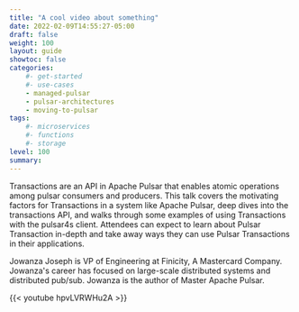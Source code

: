 ```yaml
---
title: "A cool video about something"
date: 2022-02-09T14:55:27-05:00
draft: false
weight: 100
layout: guide
showtoc: false
categories:
    #- get-started
    #- use-cases
    - managed-pulsar
    - pulsar-architectures
    - moving-to-pulsar
tags:
    #- microservices
    #- functions
    #- storage
level: 100
summary:
---
```


Transactions are an API in Apache Pulsar that enables atomic operations among pulsar consumers and producers. This talk covers the motivating factors for Transactions in a system like Apache Pulsar, deep dives into the transactions API, and walks through some examples of using Transactions with the pulsar4s client. Attendees can expect to learn about Pulsar Transaction in-depth and take away ways they can use Pulsar Transactions in their applications.

Jowanza Joseph is VP of Engineering at Finicity, A Mastercard Company. Jowanza's career has focused on large-scale distributed systems and distributed pub/sub. Jowanza is the author of Master Apache Pulsar.

{{< youtube hpvLVRWHu2A >}}